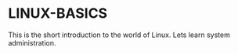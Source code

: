 # LINUX-BASICS
This is the short introduction to the world of Linux.
Lets learn system administration.
